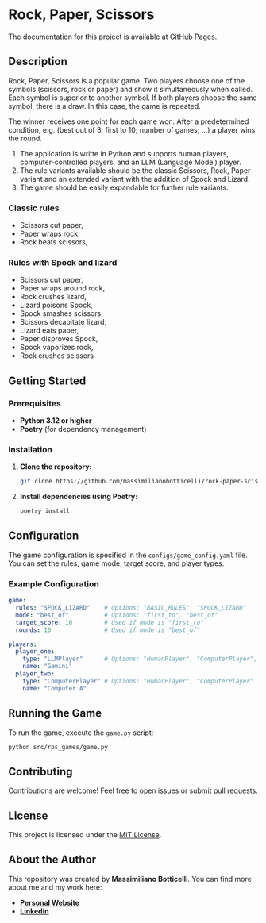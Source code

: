 # Rock, Paper, Scissors

The documentation for this project is available at [GitHub Pages](https://massimilianobotticelli.github.io/rock-paper-scissor/).

## Description

Rock, Paper, Scissors is a popular game. Two players choose one of the symbols (scissors, rock or paper) and show it simultaneously when called. Each symbol is superior to another symbol. If both players choose the same symbol, there is a draw. In this case, the game is repeated.

The winner receives one point for each game won. After a predetermined condition, e.g. (best out of 3; first to 10; number of games; ...) a player wins the round.

1. The application is writte in Python and supports human players, computer-controlled players, and an LLM (Language Model) player.
2. The rule variants available should be the classic Scissors, Rock, Paper variant and an extended variant with the addition of Spock and Lizard.
3. The game should be easily expandable for further rule variants.

### Classic rules

- Scissors cut paper,
- Paper wraps rock,
- Rock beats scissors,

### Rules with Spock and lizard
- Scissors cut paper,
- Paper wraps around rock,
- Rock crushes lizard,
- Lizard poisons Spock,
- Spock smashes scissors,
- Scissors decapitate lizard,
- Lizard eats paper,
- Paper disproves Spock,
- Spock vaporizes rock,
- Rock crushes scissors

## Getting Started

### Prerequisites

* **Python 3.12 or higher**
* **Poetry** (for dependency management)

### Installation

1. **Clone the repository:**
   ```bash
   git clone https://github.com/massimilianobotticelli/rock-paper-scissor
   ```

2. **Install dependencies using Poetry:**
   ```bash
   poetry install
   ```

## Configuration

The game configuration is specified in the `configs/game_config.yaml` file. You can set the rules, game mode, target score, and player types.

### Example Configuration

```yaml
game:
  rules: "SPOCK_LIZARD"    # Options: "BASIC_RULES", "SPOCK_LIZARD"
  mode: "best_of"          # Options: "first_to", "best_of"
  target_score: 10         # Used if mode is "first_to"
  rounds: 10               # Used if mode is "best_of"

players:
  player_one:
    type: "LLMPlayer"      # Options: "HumanPlayer", "ComputerPlayer", "LLMPlayer"
    name: "Gemini"
  player_two:
    type: "ComputerPlayer" # Options: "HumanPlayer", "ComputerPlayer"
    name: "Computer A"
```

## Running the Game

To run the game, execute the `game.py` script:

```bash
python src/rps_games/game.py
```

## Contributing

Contributions are welcome! Feel free to open issues or submit pull requests.

## License

This project is licensed under the [MIT License](LICENSE).

## About the Author

This repository was created by **Massimiliano Botticelli**. You can find more about me and my work here:

* [**Personal Website**](https://massimilianobotticelli.me/)
* [**Linkedin**](https://www.linkedin.com/in/massimilianobotticelli/)